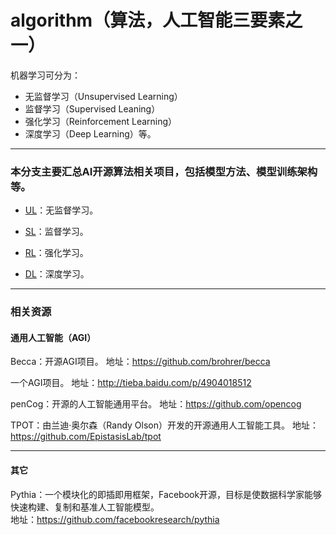# algorithm（算法，人工智能三要素之一）

机器学习可分为：
 * 无监督学习（Unsupervised Learning）
 * 监督学习（Supervised Leaning）
 * 强化学习（Reinforcement Learning）
 * 深度学习（Deep Learning）等。
---
### 本分支主要汇总AI开源算法相关项目，包括模型方法、模型训练架构等。

* [UL](https://github.com/jamess010/AIOpen/tree/master/algorithm/UL)：无监督学习。

* [SL](https://github.com/jamess010/AIOpen/tree/master/algorithm/SL)：监督学习。

* [RL](https://github.com/jamess010/AIOpen/tree/master/algorithm/RL)：强化学习。

* [DL](https://github.com/jamess010/AIOpen/tree/master/algorithm/DL)：深度学习。

---

### 相关资源

#### 通用人工智能（AGI）

Becca：开源AGI项目。
地址：https://github.com/brohrer/becca

一个AGI项目。
地址：http://tieba.baidu.com/p/4904018512

penCog：开源的人工智能通用平台。
地址：https://github.com/opencog

TPOT：由兰迪·奥尔森（Randy Olson）开发的开源通用人工智能工具。
地址：https://github.com/EpistasisLab/tpot

---

#### 其它

Pythia：一个模块化的即插即用框架，Facebook开源，目标是使数据科学家能够快速构建、复制和基准人工智能模型。</br>
地址：https://github.com/facebookresearch/pythia





